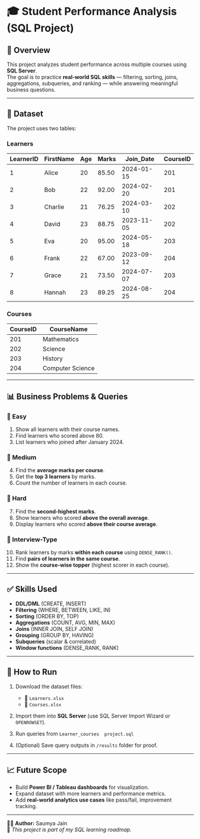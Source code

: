 # 🎓 Student Performance Analysis (SQL Project) 

## 📌 Overview
This project analyzes student performance across multiple courses using **SQL Server**.  
The goal is to practice **real-world SQL skills** — filtering, sorting, joins, aggregations, subqueries, and ranking — while answering meaningful business questions.

---

## 📂 Dataset
The project uses two tables:

### Learners
| LearnerID | FirstName | Age | Marks | Join_Date  | CourseID |
|-----------|-----------|-----|-------|------------|----------|
| 1         | Alice     | 20  | 85.50 | 2024-01-15 | 201      |
| 2         | Bob       | 22  | 92.00 | 2024-02-20 | 201      |
| 3         | Charlie   | 21  | 76.25 | 2024-03-10 | 202      |
| 4         | David     | 23  | 88.75 | 2023-11-05 | 202      |
| 5         | Eva       | 20  | 95.00 | 2024-05-18 | 203      |
| 6         | Frank     | 22  | 67.00 | 2023-09-12 | 204      |
| 7         | Grace     | 21  | 73.50 | 2024-07-07 | 203      |
| 8         | Hannah    | 23  | 89.25 | 2024-08-25 | 204      |

### Courses
| CourseID | CourseName        |
|----------|-------------------|
| 201      | Mathematics       |
| 202      | Science           |
| 203      | History           |
| 204      | Computer Science  |

---

## 📊 Business Problems & Queries

### 🔹 Easy
1. Show all learners with their course names.  
2. Find learners who scored above 80.  
3. List learners who joined after January 2024.  

### 🔹 Medium
4. Find the **average marks per course**.  
5. Get the **top 3 learners** by marks.  
6. Count the number of learners in each course.  

### 🔹 Hard
7. Find the **second-highest marks**.  
8. Show learners who scored **above the overall average**.  
9. Display learners who scored **above their course average**.  

### 🔹 Interview-Type
10. Rank learners by marks **within each course** using `DENSE_RANK()`.  
11. Find **pairs of learners in the same course**.  
12. Show the **course-wise topper** (highest scorer in each course).  

---

## ✅ Skills Used
- **DDL/DML** (CREATE, INSERT)  
- **Filtering** (WHERE, BETWEEN, LIKE, IN)  
- **Sorting** (ORDER BY, TOP)  
- **Aggregations** (COUNT, AVG, MIN, MAX)  
- **Joins** (INNER JOIN, SELF JOIN)  
- **Grouping** (GROUP BY, HAVING)  
- **Subqueries** (scalar & correlated)  
- **Window functions** (DENSE_RANK, RANK)  

---

## 🚀 How to Run
1. Download the dataset files:  
   - 📘 `Learners.xlsx`  
   - 📗 `Courses.xlsx`  

2. Import them into **SQL Server** (use SQL Server Import Wizard or `OPENROWSET`).  
3. Run queries from `Learner_courses  project.sql`
4. (Optional) Save query outputs in `/results` folder for proof.  

---

## 📈 Future Scope
- Build **Power BI / Tableau dashboards** for visualization.  
- Expand dataset with more learners and performance metrics.  
- Add **real-world analytics use cases** like pass/fail, improvement tracking.  

---

👨‍💻 **Author:** Saumya Jain  
📌 *This project is part of my SQL learning roadmap.*  
